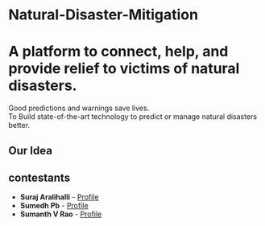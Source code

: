 # Natural-Disaster-Mitigation
A platform to connect, help, and provide relief to victims of natural disasters.
======
Good predictions and warnings save lives.<br>
To Build state-of-the-art technology to predict or manage natural disasters better.<BR>

  
## Our Idea



contestants
------
* **Suraj Aralihalli** - [Profile](https://github.com/SurajAralihalli)<br>
* **Sumedh Pb** - [Profile](https://github.com/sumedhpb)<br>
* **Sumanth V Rao** - [Profile](https://github.com/sumanthvrao)<br>
